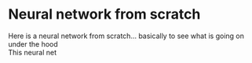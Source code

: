 # Neural network from scratch 

Here is a neural network from scratch... basically to see what is going on under the hood<br>
This neural net





